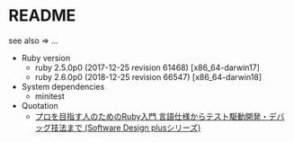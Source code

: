 # README

see also => ...

- Ruby version
  - ruby 2.5.0p0 (2017-12-25 revision 61468) [x86_64-darwin17]
  - ruby 2.6.0p0 (2018-12-25 revision 66547) [x86_64-darwin18]
- System dependencies
  - minitest 
- Quotation
  - [プロを目指す人のためのRuby入門 言語仕様からテスト駆動開発・デバッグ技法まで (Software Design plusシリーズ)](https://www.amazon.co.jp/%E3%83%97%E3%83%AD%E3%82%92%E7%9B%AE%E6%8C%87%E3%81%99%E4%BA%BA%E3%81%AE%E3%81%9F%E3%82%81%E3%81%AERuby%E5%85%A5%E9%96%80-%E8%A8%80%E8%AA%9E%E4%BB%95%E6%A7%98%E3%81%8B%E3%82%89%E3%83%86%E3%82%B9%E3%83%88%E9%A7%86%E5%8B%95%E9%96%8B%E7%99%BA%E3%83%BB%E3%83%87%E3%83%90%E3%83%83%E3%82%B0%E6%8A%80%E6%B3%95%E3%81%BE%E3%81%A7-Software-Design-plus%E3%82%B7%E3%83%AA%E3%83%BC%E3%82%BA/dp/4774193976/ref=as_li_ss_il?ie=UTF8&qid=1516803719&sr=8-1&keywords=pro+ruby&linkCode=li3&tag=systest-22&linkId=b4c92f3914bb861214b03f2adaead17e)
